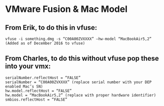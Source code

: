 # VMware Fusion & Mac Model 

## From Erik, to do this in vfuse:

`vfuse -i something.dmg -s “C00A00ZVXXXX” –hw-model “MacBookAir5,2” (Added as of December 2016 to vfuse)`

## From Charles, to do this without vfuse pop these into your vmx:

```
serialNumber.reflectHost = “FALSE”
serialNumber = “C00A00ZVXXXX” (replace serial number with your DEP enabled Mac’s SN)
hw.model.reflectHost = “FALSE”
hw.model = “MacBookAir5,2” (replace with proper hardware identifier)
smbios.reflectHost = “FALSE”
```

